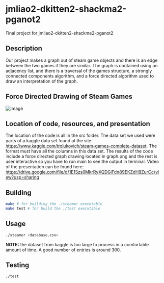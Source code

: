 # jmliao2-dkitten2-shackma2-pganot2
Final project for jmliao2-dkitten2-shackma2-pganot2

## Description
Our project makes a graph out of steam game objects and there is an
edge between the two games if they are similar. The graph is contained
using an adjacency list, and there is a traversal of the games
structure, a strongly connected components algorithm, and a force
directed algorithm used to draw an interpretation of the graph.

## Force Directed Drawing of Steam Games
![image](https://user-images.githubusercontent.com/48697778/166484104-79b72f7c-f3e2-4f3a-b645-66f1552c5c70.png)

## Location of code, resources, and presentation
The location of the code is all in the src folder. The data set we
used were parts of a kaggle data set found at the site
https://www.kaggle.com/trolukovich/steam-games-complete-dataset. The
format must have all the columns in this data set. The results of the
code include a force directed graph drawing located in graph.png and
the rest is user interactive so you have to run main to see the output
in terminal.
Video of the presentation can be found here: https://drive.google.com/file/d/1E1Szs0MkrRyXQDGlFdn89EKZdH8ZurCc/view?usp=sharing

## Building
```bash
make # for building the ./steamer executable
make test # for build the ./test executable
```

## Usage
```bash
./steamer <database.csv>
```

**NOTE:** the dataset from kaggle is too large to process in a
comfortable amount of time.  A good number of entries is around 300.

## Testing
```bash
./test
```
